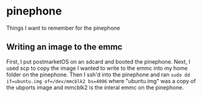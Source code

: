 # pinephone
Things I want to remember for the pinephone

## Writing an image to the emmc
First, I put postmarketOS on an sdcard and booted the pinephone. Next, I used scp to copy the image I wanted to write to the emmc into my home folder on the pinephone.  Then I ssh'd into the pinephone and ran ```sudo dd if=ubuntu.img of=/dev/mmcblk2 bs=4096``` where "ubuntu.img" was a copy of the ubports image and mmcblk2 is the interal emmc on the pinephone.

